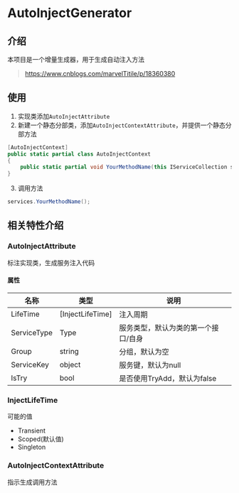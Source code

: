# AutoInjectGenerator

## 介绍

本项目是一个增量生成器，用于生成自动注入方法

> https://www.cnblogs.com/marvelTitile/p/18360380

## 使用

1. 实现类添加`AutoInjectAttribute`
2. 新建一个静态分部类，添加`AutoInjectContextAttribute`，并提供一个静态分部方法
```csharp
[AutoInjectContext]
public static partial class AutoInjectContext
{
    public static partial void YourMethodName(this IServiceCollection services);
}
```
3. 调用方法
```csharp
services.YourMethodName();
```

## 相关特性介绍

### AutoInjectAttribute

标注实现类，生成服务注入代码

#### 属性

| 名称           | 类型      | 说明                   |
| -------------- | -------- | ---------------------- |
| LifeTime | [InjectLifeTime] | 注入周期	|
| ServiceType | Type | 服务类型，默认为类的第一个接口/自身 |
|Group|string|分组，默认为空|
|ServiceKey|object|服务键，默认为null|
|IsTry|bool|是否使用TryAdd，默认为false|

### InjectLifeTime

可能的值
+ Transient
+ Scoped(默认值)
+ Singleton

### AutoInjectContextAttribute

指示生成调用方法
